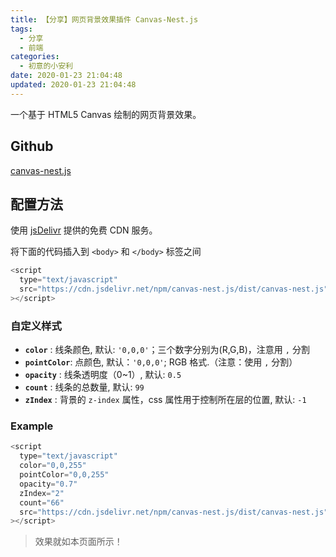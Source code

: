 ```yaml
---
title: 【分享】网页背景效果插件 Canvas-Nest.js
tags:
  - 分享
  - 前端
categories:
  - 初意的小安利
date: 2020-01-23 21:04:48
updated: 2020-01-23 21:04:48
---
```


一个基于 HTML5 Canvas 绘制的网页背景效果。

## Github

[canvas-nest.js](https://github.com/hustcc/canvas-nest.js)

<!-- more -->

## 配置方法

使用 [jsDelivr](https://www.jsdelivr.com/) 提供的免费 CDN 服务。

将下面的代码插入到 `<body>` 和 `</body>` 标签之间

```javascript
<script
  type="text/javascript"
  src="https://cdn.jsdelivr.net/npm/canvas-nest.js/dist/canvas-nest.js"
></script>
```

### 自定义样式

- **`color`** : 线条颜色, 默认: `'0,0,0'`；三个数字分别为(R,G,B)，注意用 `,` 分割
- **`pointColor`**: 点颜色, 默认：`'0,0,0'`; RGB 格式.（注意：使用 `,` 分割）
- **`opacity`** : 线条透明度（0~1）, 默认: `0.5`
- **`count`** : 线条的总数量, 默认: `99`
- **`zIndex`** : 背景的 `z-index` 属性，css 属性用于控制所在层的位置, 默认: `-1`

### Example

```js
<script
  type="text/javascript"
  color="0,0,255"
  pointColor="0,0,255"
  opacity="0.7"
  zIndex="2"
  count="66"
  src="https://cdn.jsdelivr.net/npm/canvas-nest.js/dist/canvas-nest.js"
></script>
```

> 效果就如本页面所示！

<script type="text/javascript" color="0,0,255" pointColor="0,0,255" opacity='0.7' zIndex="2" count="66" src="https://cdn.jsdelivr.net/npm/canvas-nest.js/dist/canvas-nest.js"></script>
